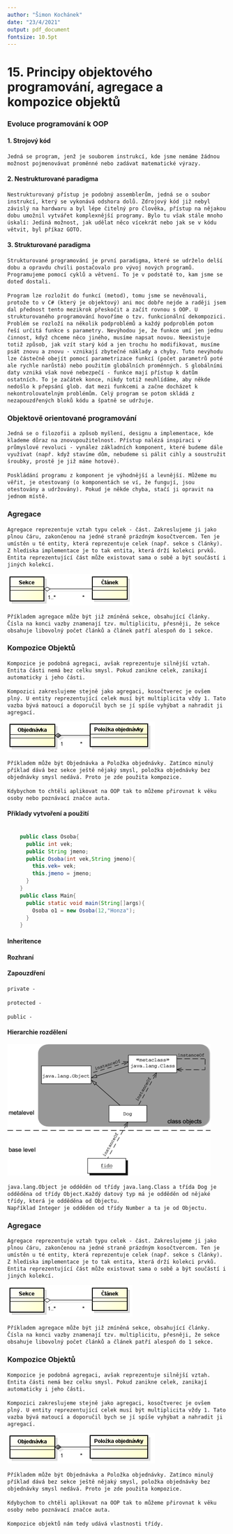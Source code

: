 ```yaml
---
author: "Šimon Kochánek"
date: "23/4/2021"
output: pdf_document
fontsize: 10.5pt
---
```


<style type="text/css">
  body{
    font-size: 10.5pt;
  }
</style>

# 15. Principy objektového programování, agregace a kompozice objektů

### Evoluce programování k OOP

#### 1. Strojový kód

    Jedná se program, jenž je souborem instrukcí, kde jsme nemáme žádnou možnost pojmenovávat proměnné nebo zadávat matematické výrazy.

#### 2. Nestrukturované paradigma

    Nestrukturovaný přístup je podobný assemblerům, jedná se o soubor instrukcí, který se vykonává odshora dolů. Zdrojový kód již nebyl závislý na hardwaru a byl lépe čitelný pro člověka, přístup na nějakou dobu umožnil vytvářet komplexnější programy. Bylo tu však stále mnoho úskalí: Jediná možnost, jak udělat něco vícekrát nebo jak se v kódu větvit, byl příkaz GOTO.

#### 3. Strukturované paradigma

    Strukturované programování je první paradigma, které se udrželo delší dobu a opravdu chvíli postačovalo pro vývoj nových programů. Programujeme pomocí cyklů a větvení. To je v podstatě to, kam jsme se doteď dostali.

    Program lze rozložit do funkcí (metod), tomu jsme se nevěnovali, protože to v C# (který je objektový) ani moc dobře nejde a raději jsem dal přednost tento mezikrok přeskočit a začít rovnou s OOP. U strukturovaného programování hovoříme o tzv. funkcionální dekompozici. Problém se rozloží na několik podproblémů a každý podproblém potom řeší určitá funkce s parametry. Nevýhodou je, že funkce umí jen jednu činnost, když chceme něco jiného, musíme napsat novou. Neexistuje totiž způsob, jak vzít starý kód a jen trochu ho modifikovat, musíme psát znovu a znovu - vznikají zbytečné náklady a chyby. Tuto nevýhodu lze částečně obejít pomocí parametrizace funkcí (počet parametrů poté ale rychle narůstá) nebo použitím globálních proměnných. S globálními daty vzniká však nové nebezpečí - funkce mají přístup k datům ostatních. To je začátek konce, nikdy totiž neuhlídáme, aby někde nedošlo k přepsání glob. dat mezi funkcemi a začne docházet k nekontrolovatelným problémům. Celý program se potom skládá z nezapouzdřených bloků kódu a špatně se udržuje.

### Objektově orientované programování

    Jedná se o filozofii a způsob myšlení, designu a implementace, kde klademe důraz na znovupoužitel­nost. Přístup nalézá inspiraci v průmyslové revoluci - vynález základních komponent, které budeme dále využívat (např. když stavíme dům, nebudeme si pálit cihly a soustružit šroubky, prostě je již máme hotové).

    Poskládání programu z komponent je výhodnější a levnější. Můžeme mu věřit, je otestovaný (o komponentách se ví, že fungují, jsou otestovány a udržovány). Pokud je někde chyba, stačí ji opravit na jednom místě. 

### Agregace

    Agregace reprezentuje vztah typu celek - část. Zakreslujeme ji jako plnou čáru, zakončenou na jedné straně prázdným kosočtvercem. Ten je umístěn u té entity, která reprezentuje celek (např. sekce s články). Z hlediska implementace je to tak entita, která drží kolekci prvků. Entita reprezentující část může existovat sama o sobě a být součástí i jiných kolekcí.

![](images/agregation.png)

    Příkladem agregace může být již zmíněná sekce, obsahující články. Čísla na konci vazby znamenají tzv. multiplicitu, přesněji, že sekce obsahuje libovolný počet článků a článek patří alespoň do 1 sekce.

### Kompozice Objektů

    Kompozice je podobná agregaci, avšak reprezentuje silnější vztah. Entita části nemá bez celku smysl. Pokud zanikne celek, zanikají automaticky i jeho části.

    Kompozici zakreslujeme stejně jako agregaci, kosočtverec je ovšem plný. U entity reprezentující celek musí být multiplicita vždy 1. Tato vazba bývá matoucí a doporučil bych se jí spíše vyhýbat a nahradit ji agregací.

![](images/composition.png)

    Příkladem může být Objednávka a Položka objednávky. Zatímco minulý příklad dává bez sekce ještě nějaký smysl, položka objednávky bez objednávky smysl nedává. Proto je zde použita kompozice.

    Kdybychom to chtěli aplikovat na OOP tak to můžeme přirovnat k věku osoby nebo poznávací značce auta.

#### Příklady vytvoření a použití  

```java

    public class Osoba{
      public int vek;
      public String jmeno;
      public Osoba(int vek,String jmeno){
        this.vek= vek;
        this.jmeno = jmeno;
      }
    }
    public class Main{
      public static void main(String[]args){
        Osoba o1 = new Osoba(12,"Honza");
      }
    }
```

#### Inheritence

#### Rozhraní

#### Zapouzdření

    private - 

    protected - 

    public - 

#### Hierarchie rozdělení

![](images/JavaMetalevelHierarchy.png)

    java.lang.Object je odděděn od třídy java.lang.Class a třída Dog je odděděna od třídy Object.Každý datový typ má je odděděn od nějaké třídy, která je odděděna od Objectu.
    Například Integer je odděden od třídy Number a ta je od Objectu.


### Agregace

    Agregace reprezentuje vztah typu celek - část. Zakreslujeme ji jako plnou čáru, zakončenou na jedné straně prázdným kosočtvercem. Ten je umístěn u té entity, která reprezentuje celek (např. sekce s články). Z hlediska implementace je to tak entita, která drží kolekci prvků. Entita reprezentující část může existovat sama o sobě a být součástí i jiných kolekcí.

![](images/agregation.png)

    Příkladem agregace může být již zmíněná sekce, obsahující články. Čísla na konci vazby znamenají tzv. multiplicitu, přesněji, že sekce obsahuje libovolný počet článků a článek patří alespoň do 1 sekce.

### Kompozice Objektů

    Kompozice je podobná agregaci, avšak reprezentuje silnější vztah. Entita části nemá bez celku smysl. Pokud zanikne celek, zanikají automaticky i jeho části.

    Kompozici zakreslujeme stejně jako agregaci, kosočtverec je ovšem plný. U entity reprezentující celek musí být multiplicita vždy 1. Tato vazba bývá matoucí a doporučil bych se jí spíše vyhýbat a nahradit ji agregací.

![](images/composition.png)

    Příkladem může být Objednávka a Položka objednávky. Zatímco minulý příklad dává bez sekce ještě nějaký smysl, položka objednávky bez objednávky smysl nedává. Proto je zde použita kompozice.

    Kdybychom to chtěli aplikovat na OOP tak to můžeme přirovnat k věku osoby nebo poznávací značce auta.

    Kompozice objektů nám tedy udává vlastnosti třídy.




